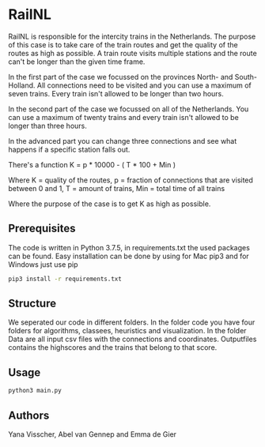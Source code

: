 # RailNL

RailNL is responsible for the intercity trains in the Netherlands. The purpose of this case is to take care of the train routes and get the quality of the routes as high as possible. A train route visits multiple stations and the route can't be longer than the given time frame.

In the first part of the case we focussed on the provinces North- and South-Holland. All connections need to be visited and you can use a maximum of seven trains. Every train isn't allowed to be longer than two hours.

In the second part of the case we focussed on all of the Netherlands. You can use a maximum of twenty trains and every train isn't allowed to be longer than three hours.

In the advanced part you can change three connections and see what happens if a specific station falls out.

There's a function
K = p * 10000 - ( T * 100 + Min )

Where K = quality of the routes, p = fraction of connections that are visited between 0 and 1,
T = amount of trains, Min = total time of all trains

Where the purpose of the case is to get K as high as possible.

## Prerequisites
The code is written in Python 3.7.5, in requirements.txt the used packages can be found. 
Easy installation can be done by using for Mac pip3 and for Windows just use pip

```bash
pip3 install -r requirements.txt
```

## Structure

We seperated our code in different folders. In the folder code you have four folders for
algorithms, classees, heuristics and visualization. In the folder Data are all input csv
 files with the connections and coordinates. Outputfiles contains the highscores and the
 trains that belong to that score.

## Usage
```bash
python3 main.py
```

## Authors
Yana Visscher, Abel van Gennep and Emma de Gier
